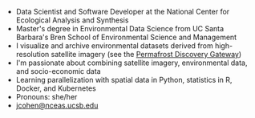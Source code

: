 * Data Scientist and Software Developer at the National Center for Ecological Analysis and Synthesis
* Master's degree in Environmental Data Science from UC Santa Barbara's Bren School of Environmental Science and Management 
* I visualize and archive environmental datasets derived from high-resolution satellite imagery (see the [Permafrost Discovery Gateway](https://arcticdata.io/catalog/portals/permafrost))
* I'm passionate about combining satellite imagery, environmental data, and socio-economic data
* Learning parallelization with spatial data in Python, statistics in R, Docker, and Kubernetes 
* Pronouns: she/her
* jcohen@nceas.ucsb.edu

